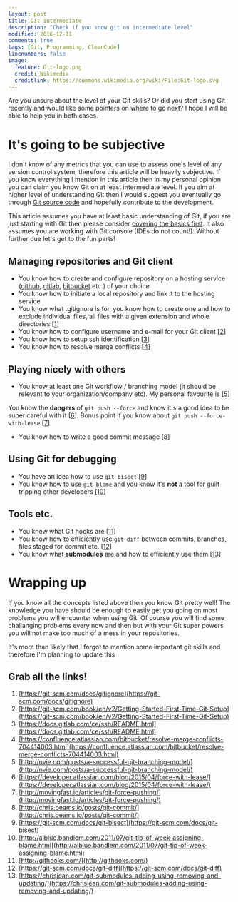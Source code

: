 ```yaml
---
layout: post
title: Git intermediate
description: "Check if you know git on intermediate level"
modified: 2016-12-11
comments: true
tags: [Git, Programming, CleanCode]
linenumbers: false
image:
  feature: Git-logo.png
  credit: Wikimedia
  creditlink: https://commons.wikimedia.org/wiki/File:Git-logo.svg
---
```

Are you unsure about the level of your Git skills? Or did you start using Git recently and would like some pointers on where to go next? I hope I will be able to help you in both cases.

# It's going to be subjective

I don't know of any metrics that you can use to assess one's level of any version control system, therefore this article will be heavily subjective. If you know everything I mention in this article then in my personal opinion you can claim you know Git on at least intermediate level. If you aim at higher level of understanding Git then I would suggest you eventually go through [Git source code](https://github.com/git/git) and hopefully contribute to the development.

This article assumes you have at least basic understanding of Git, if you are just starting with Git then please consider [covering the basics first](https://try.github.io/levels/1/challenges/1). It also assumes you are working with Git console (IDEs do not count!). Without further due let's get to the fun parts!
<!-- more -->

## Managing repositories and Git client

- You know how to create and configure repository on a hosting service  ([github](https://github.com/), [gitlab](https://about.gitlab.com/), [bitbucket](https://bitbucket.org/) etc.) of your choice
- You know how to initiate a local repository and link it to the hosting service
- You know what .gitignore is for, you know how to create one and how to exclude individual files, all files with a given extension and whole directories [[1](https://git-scm.com/docs/gitignore)]
- You know how to configure username and e-mail for your Git client [[2](https://git-scm.com/book/en/v2/Getting-Started-First-Time-Git-Setup)]
- You know how to setup ssh identification [[3](https://docs.gitlab.com/ce/ssh/README.html)]
- You know how to resolve merge conflicts [[4](https://confluence.atlassian.com/bitbucket/resolve-merge-conflicts-704414003.html)]

## Playing nicely with others

- You know at least one Git workflow / branching model (it should be relevant to your organization/company etc). My personal favourite is [[5](http://nvie.com/posts/a-successful-git-branching-model/)]

You know the **dangers** of `git push --force`
and know it's a good idea to be super careful with it [[6](https://developer.atlassian.com/blog/2015/04/force-with-lease/)].
Bonus point if you know about `git push --force-with-lease` [[7](http://movingfast.io/articles/git-force-pushing/)]

- You know how to write a good commit message [[8](http://chris.beams.io/posts/git-commit/)]

## Using Git for debugging

- You have an idea how to use `git bisect` [[9](https://git-scm.com/docs/git-bisect)]
- You know how to use `git blame` and you know it's **not** a tool for guilt tripping other developers [[10](http://alblue.bandlem.com/2011/07/git-tip-of-week-assigning-blame.html)]

## Tools etc.

- You know what Git hooks are [[11](http://githooks.com/)]
- You know how to efficiently use `git diff` between commits, branches, files staged for commit etc. [[12](https://git-scm.com/docs/git-diff)]
- You know what **submodules** are and how to efficiently use them [[13](https://chrisjean.com/git-submodules-adding-using-removing-and-updating/)]

# Wrapping up

If you know all the concepts listed above then you know Git pretty well! The knowledge you have should be enough to easily get you going on most problems you will encounter when using Git. Of course you will find some challanging problems every now and then but with your Git super powers you will not make too much of a mess in your repositories.

It's more than likely that I forgot to mention some important git skills and therefore I'm planning to update this

## Grab all the links!
1. [https://git-scm.com/docs/gitignore](https://git-scm.com/docs/gitignore)
2. [https://git-scm.com/book/en/v2/Getting-Started-First-Time-Git-Setup](https://git-scm.com/book/en/v2/Getting-Started-First-Time-Git-Setup)
3. [https://docs.gitlab.com/ce/ssh/README.html](https://docs.gitlab.com/ce/ssh/README.html)
4. [https://confluence.atlassian.com/bitbucket/resolve-merge-conflicts-704414003.html](https://confluence.atlassian.com/bitbucket/resolve-merge-conflicts-704414003.html)
5. [http://nvie.com/posts/a-successful-git-branching-model/](http://nvie.com/posts/a-successful-git-branching-model/)
6. [https://developer.atlassian.com/blog/2015/04/force-with-lease/](https://developer.atlassian.com/blog/2015/04/force-with-lease/)
7. [http://movingfast.io/articles/git-force-pushing/](http://movingfast.io/articles/git-force-pushing/)
8. [http://chris.beams.io/posts/git-commit/](http://chris.beams.io/posts/git-commit/)
9. [https://git-scm.com/docs/git-bisect](https://git-scm.com/docs/git-bisect)
10. [http://alblue.bandlem.com/2011/07/git-tip-of-week-assigning-blame.html](http://alblue.bandlem.com/2011/07/git-tip-of-week-assigning-blame.html)
11. [http://githooks.com/](http://githooks.com/)
12. [https://git-scm.com/docs/git-diff](https://git-scm.com/docs/git-diff)
13. [https://chrisjean.com/git-submodules-adding-using-removing-and-updating/](https://chrisjean.com/git-submodules-adding-using-removing-and-updating/)
